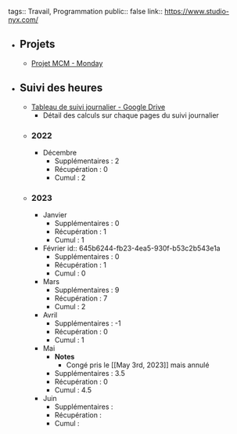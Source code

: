 tags:: Travail, Programmation
public:: false
link:: https://www.studio-nyx.com/

- ## Projets
	- [Projet MCM - Monday](https://studio-nyx-team.monday.com/boards/2800311162)
- ## Suivi des heures
	- [Tableau de suivi journalier - Google Drive](https://docs.google.com/spreadsheets/d/1EqayOFppUccPdnXB0VI9qlFX2WD4RTxJS0vloIH3Wn0/edit#gid=1551011763)
		- Détail des calculs sur chaque pages du suivi journalier
	- ### 2022
		- Décembre
			- Supplémentaires : 2
			- Récupération : 0
			- Cumul : 2
	- ### 2023
		- Janvier
			- Supplémentaires : 0
			- Récupération : 1
			- Cumul : 1
		- Février
		  id:: 645b6244-fb23-4ea5-930f-b53c2b543e1a
			- Supplémentaires : 0
			- Récupération : 1
			- Cumul : 0
		- Mars
			- Supplémentaires : 9
			- Récupération : 7
			- Cumul : 2
		- Avril
			- Supplémentaires : -1
			- Récupération : 0
			- Cumul : 1
		- Mai
			- **Notes**
				- Congé pris le [[May 3rd, 2023]] mais annulé
			- Supplémentaires : 3.5
			- Récupération : 0
			- Cumul : 4.5
		- Juin
			- Supplémentaires :
			- Récupération :
			- Cumul :